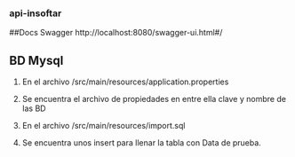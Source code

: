### api-insoftar

##Docs Swagger
  http://localhost:8080/swagger-ui.html#/
  
## BD Mysql

1. En el archivo /src/main/resources/application.properties

2. Se encuentra el archivo de propiedades en entre ella clave y nombre de las BD

3. En el archivo /src/main/resources/import.sql

4. Se encuentra unos insert para llenar la tabla con Data de prueba. 
